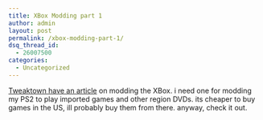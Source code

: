 ```yaml
---
title: XBox Modding part 1
author: admin
layout: post
permalink: /xbox-modding-part-1/
dsq_thread_id:
  - 26007500
categories:
  - Uncategorized
---
```

[Tweaktown have an article][1] on modding the XBox. i need one for modding my PS2 to play imported games and other region DVDs. its cheaper to buy games in the US, ill probably buy them from there. anyway, check it out.

<!--more-->

 [1]: http://www.tweaktown.com/document.php?dType=article&dId=602